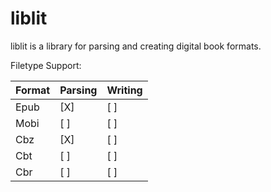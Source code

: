# liblit

liblit is a library for parsing and creating digital book formats.

Filetype Support:

Format | Parsing | Writing
-------|---------|--------
Epub   | [X]     | [ ]
Mobi   | [ ]     | [ ]
Cbz    | [X]     | [ ]
Cbt    | [ ]     | [ ]
Cbr    | [ ]     | [ ]

